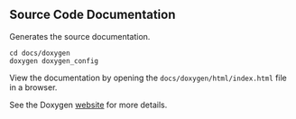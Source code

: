 ## Source Code Documentation
Generates the source documentation.
```
cd docs/doxygen
doxygen doxygen_config
```

View the documentation by opening the `docs/doxygen/html/index.html` file in a
browser.

See the Doxygen [website](http://www.stack.nl/~dimitri/doxygen/) for more
details.
